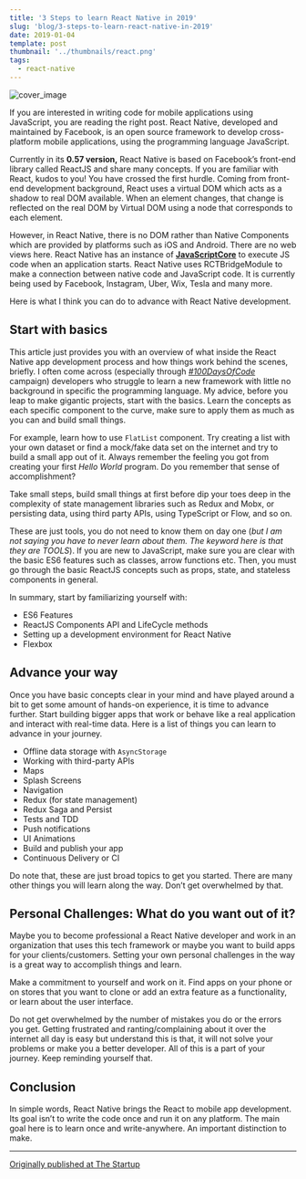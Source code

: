 ```yaml
---
title: '3 Steps to learn React Native in 2019'
slug: 'blog/3-steps-to-learn-react-native-in-2019'
date: 2019-01-04
template: post
thumbnail: '../thumbnails/react.png'
tags:
  - react-native
---
```


![cover_image](https://i.imgur.com/LUgTT2v.jpg)

If you are interested in writing code for mobile applications using JavaScript, you are reading the right post. React Native, developed and maintained by Facebook, is an open source framework to develop cross-platform mobile applications, using the programming language JavaScript.

Currently in its **0.57 version,** React Native is based on Facebook’s front-end library called ReactJS and share many concepts. If you are familiar with React, kudos to you! You have crossed the first hurdle. Coming from front-end development background, React uses a virtual DOM which acts as a shadow to real DOM available. When an element changes, that change is reflected on the real DOM by Virtual DOM using a node that corresponds to each element.

However, in React Native, there is no DOM rather than Native Components which are provided by platforms such as iOS and Android. There are no web views here. React Native has an instance of [**JavaScriptCore**](https://facebook.github.io/react-native/docs/javascript-environment.html) to execute JS code when an application starts. React Native uses RCTBridgeModule to make a connection between native code and JavaScript code. It is currently being used by Facebook, Instagram, Uber, Wix, Tesla and many more.

Here is what I think you can do to advance with React Native development.

## Start with basics

This article just provides you with an overview of what inside the React Native app development process and how things work behind the scenes, briefly. I often come across (especially through [_#100DaysOfCode_](https://twitter.com/_100DaysOfCOde) campaign) developers who struggle to learn a new framework with little no background in specific the programming language. My advice, before you leap to make gigantic projects, start with the basics. Learn the concepts as each specific component to the curve, make sure to apply them as much as you can and build small things.

For example, learn how to use `FlatList` component. Try creating a list with your own dataset or find a mock/fake data set on the internet and try to build a small app out of it. Always remember the feeling you got from creating your first _Hello World_ program. Do you remember that sense of accomplishment?

Take small steps, build small things at first before dip your toes deep in the complexity of state management libraries such as Redux and Mobx, or persisting data, using third party APIs, using TypeScript or Flow, and so on.

These are just tools, you do not need to know them on day one (_but I am not saying you have to never learn about them. The keyword here is that they are TOOLS_). If you are new to JavaScript, make sure you are clear with the basic ES6 features such as classes, arrow functions etc. Then, you must go through the basic ReactJS concepts such as props, state, and stateless components in general.

In summary, start by familiarizing yourself with:

- ES6 Features
- ReactJS Components API and LifeCycle methods
- Setting up a development environment for React Native
- Flexbox

## Advance your way

Once you have basic concepts clear in your mind and have played around a bit to get some amount of hands-on experience, it is time to advance further. Start building bigger apps that work or behave like a real application and interact with real-time data. Here is a list of things you can learn to advance in your journey.

- Offline data storage with `AsyncStorage`
- Working with third-party APIs
- Maps
- Splash Screens
- Navigation
- Redux (for state management)
- Redux Saga and Persist
- Tests and TDD
- Push notifications
- UI Animations
- Build and publish your app
- Continuous Delivery or CI

Do note that, these are just broad topics to get you started. There are many other things you will learn along the way. Don’t get overwhelmed by that.

## Personal Challenges: What do you want out of it?

Maybe you to become professional a React Native developer and work in an organization that uses this tech framework or maybe you want to build apps for your clients/customers. Setting your own personal challenges in the way is a great way to accomplish things and learn.

Make a commitment to yourself and work on it. Find apps on your phone or on stores that you want to clone or add an extra feature as a functionality, or learn about the user interface.

Do not get overwhelmed by the number of mistakes you do or the errors you get. Getting frustrated and ranting/complaining about it over the internet all day is easy but understand this is that, it will not solve your problems or make you a better developer. All of this is a part of your journey. Keep reminding yourself that.

## Conclusion

In simple words, React Native brings the React to mobile app development. Its goal isn’t to write the code once and run it on any platform. The main goal here is to learn once and write-anywhere. An important distinction to make.

---

[Originally published at The Startup](https://medium.com/swlh/3-steps-to-learn-react-native-in-2019-5cdb3d1e1c84)
